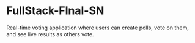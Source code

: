 # FullStack-FInal-SN
Real-time voting application where users can create polls, vote on them, and see live results as others vote.
